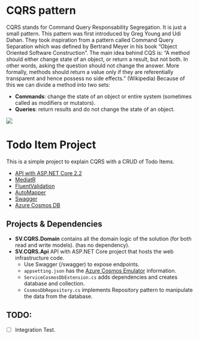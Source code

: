 # CQRS pattern

CQRS stands for Command Query Responsability Segregation.  It is just a small pattern. This pattern was first introduced by Greg Young and Udi Dahan. They took inspiration from a pattern called Command Query Separation which was defined by Bertrand Meyer in his book “Object Oriented Software Construction”. The main idea behind CQS is: “A method should either change state of an object, or return a result, but not both. In other words, asking the question should not change the answer. More formally, methods should return a value only if they are referentially transparent and hence possess no side effects.” (Wikipedia) Because of this we can divide a method into two sets:

- **Commands**: change the state of an object or entire system (sometimes called as modifiers or mutators).
- **Queries**: return results and do not change the state of an object.

![](https://sookocheff.com/post/architecture/what-is-cqrs/reads-and-writes.png)

# Todo Item Project

This is a simple project to explain CQRS with a CRUD of Todo Items.

- [API with ASP.NET Core 2.2](https://docs.microsoft.com/en-us/aspnet/core/tutorials/first-web-api?view=aspnetcore-2.2&tabs=visual-studio)
- [MediatR](https://github.com/jbogard/MediatR)
- [FluentValidation](https://fluentvalidation.net/)
- [AutoMapper](https://automapper.org/)
- [Swagger](https://swagger.io/)
- [Azure Cosmos DB](https://docs.microsoft.com/en-us/azure/cosmos-db/introduction)

## Projects & Dependencies

- **SV.CQRS.Domain** contains all the domain logic of the solution (for both read and write models). (has no dependency).
- **SV.CQRS.Api** API with ASP.NET Core project that hosts the web infrastructure code. 
    - Use Swagger (/swagger) to expose endpoints.
    - `appsetting.json` has the [Azure Cosmos Emulator](https://docs.microsoft.com/en-us/azure/cosmos-db/local-emulator) information.
    - `ServiceCosmosDbExtension.cs` adds dependencies and creates database and collection.
    - `CosmosDbRepository.cs` implements Repository pattern to manipulate the data from the database.

## TODO:

- [ ] Integration Test.

